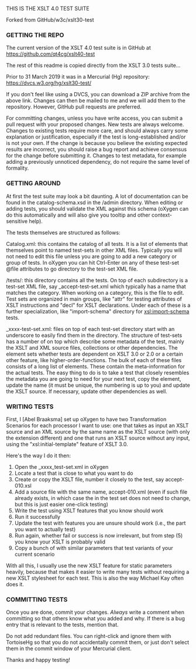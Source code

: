 THIS IS THE XSLT 4.0 TEST SUITE

Forked from GitHub/w3c/xslt30-test


### GETTING THE REPO ###

The current version of the XSLT 4.0 test suite is in GitHub at https://github.com/qt4cg/xslt40-test

The rest of this readme is copied directly from the XSLT 3.0 tests suite...

Prior to 31 March 2019 it was in a Mercurial (Hg) repository: https://dvcs.w3.org/hg/xslt30-test/

If you don't feel like using a DVCS, you can download a ZIP archive from the above link. Changes can then be mailed to me and we will add them to the repository. However, GitHub pull requests are preferred.

For committing changes, unless you have write access, you can submit a pull request with your proposed changes. New tests are always welcome. Changes to existing tests require more care, and should always carry some explanation or justification, especially if the test is long-established and/or is not your own. If the change is because you believe the existing expected results are incorrect, you should raise a bug report and achieve consensus for the change before submitting it. Changes to test metadata, for example adding a previously unnoticed dependency, do not require the same level of formality.

### GETTING AROUND ###

At first the test suite may look a bit daunting. A lot of documentation can be found in the catalog-schema.xsd in the <root>/admin directory. When editing or adding tests, you should validate the XML against this schema (oXygen can do this automatically and will also give you tooltip and other context-sensitive help).

The tests themselves are structured as follows:

Catalog.xml: this contains the catalog of all tests. It is a list of <test-set> elements that themselves point to named test-sets in other XML files. Typically you will not need to edit this file unless you are going to add a new category or group of tests. In oXygen you can hit Ctrl-Enter on any of these test-set @file attributes to go directory to the test-set XML file.

<root>/tests/: this directory contains all the tests. On top of each subdirectory is a test-set XML file, say _accept-test-set.xml which typically has a name that matches the category. When working on a category, this is the file to edit. Test sets are organized in main groups, like "attr" for testing attributes of XSLT instructions and "decl" for XSLT declarations. Under each of these is a further specialization, like "import-schema" directory for <xsl:import-schema> tests.

_xxxx-test-set.xml:  files on top of each test-set directory start with an underscore to easily find them in the directory. The structure of test-sets has a number of <environment> on top which describe some metadata of the test, mainly the XSLT and XML source files, collections or other dependencies. The element <dependencies> sets whether tests are dependent on XSLT 3.0 or 2.0 or a certain other feature, like higher-order-functions. The bulk of each of these files consists of a long list of <test-case> elements. These contain the meta-information for the actual tests. The easy thing to do is to take a test that closely resembles the metadata you are going to need for your next test, copy the <text-case> element, update the name (it must be unique, the numbering is up to you) and update the XSLT source. If necessary, update other dependencies as well.

### WRITING TESTS ###

First, I [Abel Braaksma] set up oXygen to have two Transformation Scenarios for each processor I want to use: one that takes as input an XSLT source and an XML source by the same name as the XSLT source (with only the extension different) and one that runs an XSLT source without any input, using the "xsl:initial-template" feature of XSLT 3.0.

Here's the way I do it then:

1) Open the _xxxx_test-set.xml in oXygen
2) Locate a test that is close to what you want to do
3) Create or copy the XSLT file, number it closely to the test, say accept-010.xsl
4) Add a source file with the same name, accept-010.xml (even if such file already exists, in which case the <environment> in the test set does not need to change, but this is just easier one-click testing)
5) Write the test using XSLT features that you know should work
6) Run it successfully
7) Update the test with features you are unsure should work (i.e., the part you want to actually test)
8) Run again, whether fail or success is now irrelevant, but from step (5) you know your XSLT is probably valid
9) Copy a bunch of <test-case> with similar parameters that test variants of your current scenario

With all this, I usually use the new XSLT feature for static parameters heavily, because that makes it easier to write many tests without requiring a new XSLT stylesheet for each test. This is also the way Michael Kay often does it.

### COMMITTING TESTS ###

Once you are done, commit your changes.  *Always* write a comment when committing so that others know what you added and why. If there is a bug entry that is relevant to the tests, mention that.

Do not add redundant files. You can right-click and ignore them with TortoiseHg so that you do not accidentally commit them, or just don't select them in the commit window of your Mercurial client.

Thanks and happy testing!

